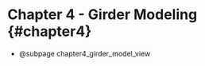 Chapter 4 - Girder Modeling {#chapter4}
==============================================

* @subpage chapter4_girder_model_view
